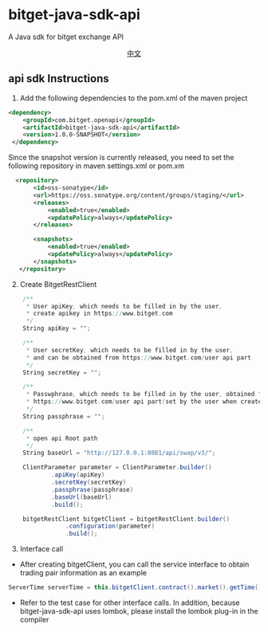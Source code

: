 # bitget-java-sdk-api

A Java sdk for bitget exchange API

<p align="center">
<a href="https://github.com/88250/solo/blob/master/README.md">中文</a>
</p>

## api sdk Instructions

1. Add the following dependencies to the pom.xml of the maven project

```xml
<dependency>
    <groupId>com.bitget.openapi</groupId>
    <artifactId>bitget-java-sdk-api</artifactId>
    <version>1.0.0-SNAPSHOT</version>
 </dependency> 
```

Since the snapshot version is currently released, you need to set the following repository in maven settings.xml or pom.xm

```Xml
  <repository> 
       <id>oss-sonatype</id>
       <url>https://oss.sonatype.org/content/groups/staging/</url>
       <releases>
           <enabled>true</enabled>
           <updatePolicy>always</updatePolicy>
       </releases>

       <snapshots>
           <enabled>true</enabled>
           <updatePolicy>always</updatePolicy>
       </snapshots>
   </repository>
```



2. Create BitgetRestClient

```java
    /**
     * User apiKey, which needs to be filled in by the user, 
     * create apikey in https://www.bitget.com
     */
    String apiKey = "";

    /**
     * User secretKey, which needs to be filled in by the user, 
     * and can be obtained from https://www.bitget.com/user api part
     */
    String secretKey = "";

    /**
     * Passwphrase, which needs to be filled in by the user, obtained from
     * https://www.bitget.com/user api part(set by the user when created)
     */
    String passphrase = "";

    /**
     * open api Root path
     */
    String baseUrl = "http://127.0.0.1:8081/api/swap/v3/";

    ClientParameter parameter = ClientParameter.builder()
            .apiKey(apiKey)
            .secretKey(secretKey)
            .passphrase(passphrase)
            .baseUrl(baseUrl)
            .build();

    bitgetRestClient bitgetClient = bitgetRestClient.builder()
                .configuration(parameter)
                .build();
```



3. Interface call

-  After creating bitgetClient, you can call the service interface to obtain trading pair information as an example

```java
ServerTime serverTime = this.bitgetClient.contract().market().getTime()
```

- Refer to the test case for other interface calls. In addition, because bitget-java-sdk-api uses lombok, please install the lombok plug-in in the compiler

 